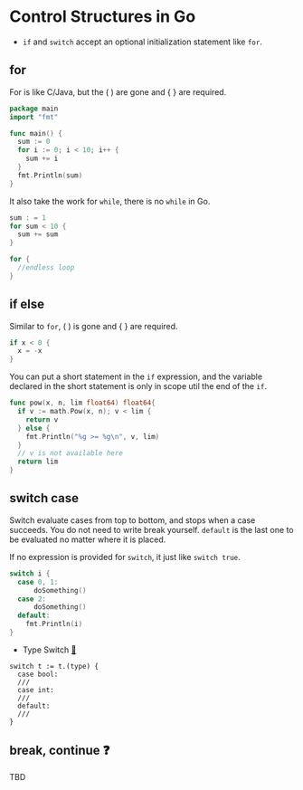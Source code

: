 # Control Structures in Go

- `if` and `switch` accept an optional initialization statement like `for`.

## for

For is like C/Java, but the ( ) are gone and { } are required.

```go
package main
import "fmt"

func main() {
  sum := 0
  for i := 0; i < 10; i++ {
    sum += i
  }
  fmt.Println(sum)
}
```

It also take the work for `while`, there is no `while` in Go.

```go
sum : = 1
for sum < 10 {
  sum += sum
}

for {
  //endless loop
}
```


## if else

Similar to `for`, ( ) is gone and { } are required.

```go
if x < 0 {
  x = -x
}
```

You can put a short statement in the `if` expression, and the variable declared
in the short statement is only in scope util the end of the `if`.

```go
func pow(x, n, lim float64) float64{
  if v := math.Pow(x, n); v < lim {
    return v
  } else {
    fmt.Println("%g >= %g\n", v, lim)
  }
  // v is not available here
  return lim
}
```

## switch case

Switch evaluate cases from top to bottom, and stops when a case succeeds.
You do not need to write break yourself. `default` is the last one to be
evaluated no matter where it is placed.

If no expression is provided for `switch`, it just like `switch true`.

```go
switch i {
  case 0, 1:
      doSomething()
  case 2:
      doSomething()
  default:
    fmt.Println(i)
}
```
- Type Switch [:link:](http://golang.org/doc/effective_go.html#type_switch)

```
switch t := t.(type) {
  case bool:
  ///
  case int:
  ///
  default:
  ///
}
```

## break, continue :question:

TBD

